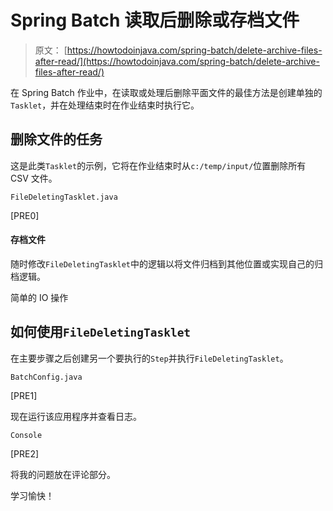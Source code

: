 # Spring Batch 读取后删除或存档文件

> 原文： [https://howtodoinjava.com/spring-batch/delete-archive-files-after-read/](https://howtodoinjava.com/spring-batch/delete-archive-files-after-read/)

在 Spring Batch 作业中，在读取或处理后删除平面文件的最佳方法是创建单独的`Tasklet`，并在处理结束时在作业结束时执行它。

## 删除文件的任务

这是此类`Tasklet`的示例，它将在作业结束时从`c:/temp/input/`位置删除所有 CSV 文件。

`FileDeletingTasklet.java`

[PRE0]

#### 存档文件

随时修改`FileDeletingTasklet`中的逻辑以将文件归档到其他位置或实现自己的归档逻辑。

简单的 IO 操作

## 如何使用`FileDeletingTasklet`

在主要步骤之后创建另一个要执行的`Step`并执行`FileDeletingTasklet`。

`BatchConfig.java`

[PRE1]

现在运行该应用程序并查看日志。

`Console`

[PRE2]

将我的问题放在评论部分。

学习愉快！
